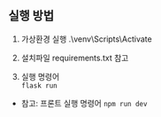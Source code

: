## 실행 방법  
1. 가상환경 실행
.\venv\Scripts\Activate  
  
2. 설치파일 requirements.txt 참고
  
3. 실행 명령어  
`flask run`  
- 참고: 프론트 실행 명령어 `npm run dev`
